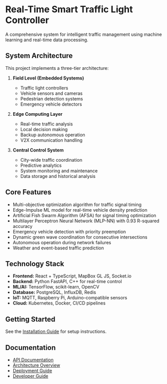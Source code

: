 # Real-Time Smart Traffic Light Controller

A comprehensive system for intelligent traffic management using machine learning and real-time data processing.

## System Architecture

This project implements a three-tier architecture:

1. **Field Level (Embedded Systems)**
   - Traffic light controllers
   - Vehicle sensors and cameras
   - Pedestrian detection systems
   - Emergency vehicle detectors

2. **Edge Computing Layer**
   - Real-time traffic analysis
   - Local decision making
   - Backup autonomous operation
   - V2X communication handling

3. **Central Control System**
   - City-wide traffic coordination
   - Predictive analytics
   - System monitoring and maintenance
   - Data storage and historical analysis

## Core Features

- Multi-objective optimization algorithm for traffic signal timing
- Edge-Impulse ML model for real-time vehicle density prediction
- Artificial Fish Swarm Algorithm (AFSA) for signal timing optimization
- Multilayer Perceptron Neural Network (MLP-NN) with 0.93 R-squared accuracy
- Emergency vehicle detection with priority preemption
- Dynamic green wave coordination for consecutive intersections
- Autonomous operation during network failures
- Weather and event-based traffic prediction

## Technology Stack

- **Frontend:** React + TypeScript, MapBox GL JS, Socket.io
- **Backend:** Python FastAPI, C++ for real-time control
- **ML/AI:** TensorFlow, scikit-learn, OpenCV
- **Database:** PostgreSQL, InfluxDB, Redis
- **IoT:** MQTT, Raspberry Pi, Arduino-compatible sensors
- **Cloud:** Kubernetes, Docker, CI/CD pipelines

## Getting Started

See the [Installation Guide](docs/installation.md) for setup instructions.

## Documentation

- [API Documentation](docs/api.md)
- [Architecture Overview](docs/architecture.md)
- [Deployment Guide](docs/deployment.md)
- [Developer Guide](docs/developer.md)